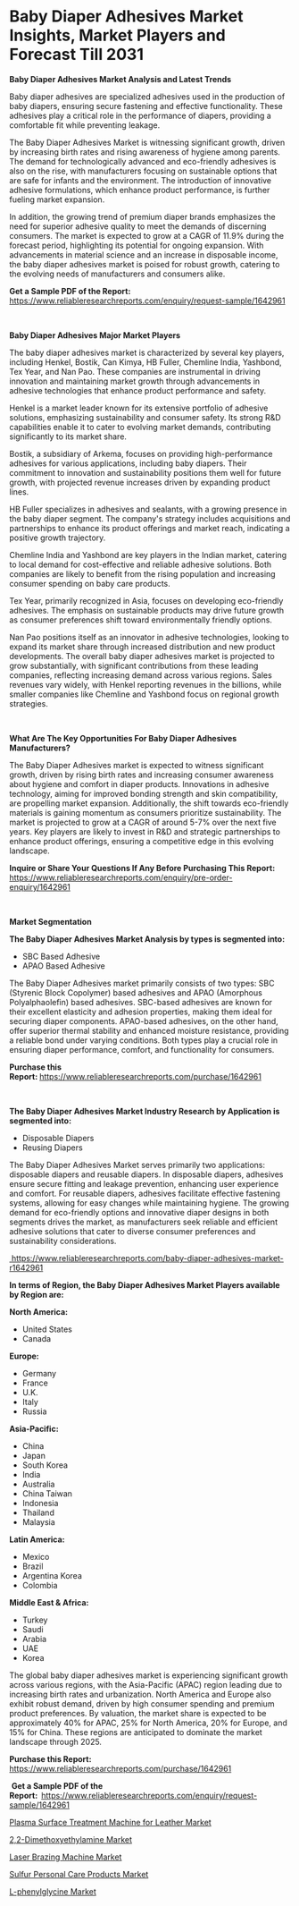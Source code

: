 <p><h1>Baby Diaper Adhesives Market Insights, Market Players and Forecast Till 2031</h1></p><p><strong>Baby Diaper Adhesives Market Analysis and Latest Trends</strong></p>
<p><p>Baby diaper adhesives are specialized adhesives used in the production of baby diapers, ensuring secure fastening and effective functionality. These adhesives play a critical role in the performance of diapers, providing a comfortable fit while preventing leakage. </p><p>The Baby Diaper Adhesives Market is witnessing significant growth, driven by increasing birth rates and rising awareness of hygiene among parents. The demand for technologically advanced and eco-friendly adhesives is also on the rise, with manufacturers focusing on sustainable options that are safe for infants and the environment. The introduction of innovative adhesive formulations, which enhance product performance, is further fueling market expansion. </p><p>In addition, the growing trend of premium diaper brands emphasizes the need for superior adhesive quality to meet the demands of discerning consumers. The market is expected to grow at a CAGR of 11.9% during the forecast period, highlighting its potential for ongoing expansion. With advancements in material science and an increase in disposable income, the baby diaper adhesives market is poised for robust growth, catering to the evolving needs of manufacturers and consumers alike.</p></p>
<p><strong>Get a Sample PDF of the Report:&nbsp;</strong> <a href="https://www.reliableresearchreports.com/enquiry/request-sample/1642961?utm_campaign=7&utm_medium=2&utm_source=Github&utm_content=ia&utm_term=23102024&utm_id=baby-diaper-adhesives">https://www.reliableresearchreports.com/enquiry/request-sample/1642961</a></p>
<p>&nbsp;</p>
<p><strong>Baby Diaper Adhesives Major Market Players</strong></p>
<p><p>The baby diaper adhesives market is characterized by several key players, including Henkel, Bostik, Can Kimya, HB Fuller, Chemline India, Yashbond, Tex Year, and Nan Pao. These companies are instrumental in driving innovation and maintaining market growth through advancements in adhesive technologies that enhance product performance and safety.</p><p>Henkel is a market leader known for its extensive portfolio of adhesive solutions, emphasizing sustainability and consumer safety. Its strong R&D capabilities enable it to cater to evolving market demands, contributing significantly to its market share.</p><p>Bostik, a subsidiary of Arkema, focuses on providing high-performance adhesives for various applications, including baby diapers. Their commitment to innovation and sustainability positions them well for future growth, with projected revenue increases driven by expanding product lines.</p><p>HB Fuller specializes in adhesives and sealants, with a growing presence in the baby diaper segment. The company's strategy includes acquisitions and partnerships to enhance its product offerings and market reach, indicating a positive growth trajectory.</p><p>Chemline India and Yashbond are key players in the Indian market, catering to local demand for cost-effective and reliable adhesive solutions. Both companies are likely to benefit from the rising population and increasing consumer spending on baby care products.</p><p>Tex Year, primarily recognized in Asia, focuses on developing eco-friendly adhesives. The emphasis on sustainable products may drive future growth as consumer preferences shift toward environmentally friendly options.</p><p>Nan Pao positions itself as an innovator in adhesive technologies, looking to expand its market share through increased distribution and new product developments. The overall baby diaper adhesives market is projected to grow substantially, with significant contributions from these leading companies, reflecting increasing demand across various regions. Sales revenues vary widely, with Henkel reporting revenues in the billions, while smaller companies like Chemline and Yashbond focus on regional growth strategies.</p></p>
<p>&nbsp;</p>
<p><strong>What Are The Key Opportunities For Baby Diaper Adhesives Manufacturers?</strong></p>
<p><p>The Baby Diaper Adhesives market is expected to witness significant growth, driven by rising birth rates and increasing consumer awareness about hygiene and comfort in diaper products. Innovations in adhesive technology, aiming for improved bonding strength and skin compatibility, are propelling market expansion. Additionally, the shift towards eco-friendly materials is gaining momentum as consumers prioritize sustainability. The market is projected to grow at a CAGR of around 5-7% over the next five years. Key players are likely to invest in R&D and strategic partnerships to enhance product offerings, ensuring a competitive edge in this evolving landscape.</p></p>
<p><strong>Inquire or Share Your Questions If Any Before Purchasing This Report:</strong> <a href="https://www.reliableresearchreports.com/enquiry/pre-order-enquiry/1642961?utm_campaign=7&utm_medium=2&utm_source=Github&utm_content=ia&utm_term=23102024&utm_id=baby-diaper-adhesives">https://www.reliableresearchreports.com/enquiry/pre-order-enquiry/1642961</a></p>
<p>&nbsp;</p>
<p><strong>Market Segmentation</strong></p>
<p><strong>The Baby Diaper Adhesives Market Analysis by types is segmented into:</strong></p>
<p><ul><li>SBC Based Adhesive</li><li>APAO Based Adhesive</li></ul></p>
<p><p>The Baby Diaper Adhesives market primarily consists of two types: SBC (Styrenic Block Copolymer) based adhesives and APAO (Amorphous Polyalphaolefin) based adhesives. SBC-based adhesives are known for their excellent elasticity and adhesion properties, making them ideal for securing diaper components. APAO-based adhesives, on the other hand, offer superior thermal stability and enhanced moisture resistance, providing a reliable bond under varying conditions. Both types play a crucial role in ensuring diaper performance, comfort, and functionality for consumers.</p></p>
<p><strong>Purchase this Report:&nbsp;</strong><a href="https://www.reliableresearchreports.com/purchase/1642961?utm_campaign=7&utm_medium=2&utm_source=Github&utm_content=ia&utm_term=23102024&utm_id=baby-diaper-adhesives">https://www.reliableresearchreports.com/purchase/1642961</a></p>
<p>&nbsp;</p>
<p><strong>The Baby Diaper Adhesives Market Industry Research by Application is segmented into:</strong></p>
<p><ul><li>Disposable Diapers</li><li>Reusing Diapers</li></ul></p>
<p><p>The Baby Diaper Adhesives Market serves primarily two applications: disposable diapers and reusable diapers. In disposable diapers, adhesives ensure secure fitting and leakage prevention, enhancing user experience and comfort. For reusable diapers, adhesives facilitate effective fastening systems, allowing for easy changes while maintaining hygiene. The growing demand for eco-friendly options and innovative diaper designs in both segments drives the market, as manufacturers seek reliable and efficient adhesive solutions that cater to diverse consumer preferences and sustainability considerations.</p></p>
<p><a href="https://www.reliableresearchreports.com/baby-diaper-adhesives-market-r1642961?utm_campaign=7&utm_medium=2&utm_source=Github&utm_content=ia&utm_term=23102024&utm_id=baby-diaper-adhesives">&nbsp;https://www.reliableresearchreports.com/baby-diaper-adhesives-market-r1642961</a></p>
<p><strong>In terms of Region, the Baby Diaper Adhesives Market Players available by Region are:</strong></p>
<p>
    <p> <strong> North America: </strong>
        <ul>
            <li>United States</li>
            <li>Canada</li>
        </ul>
        </p> 
    <p> <strong> Europe: </strong>
        <ul>
            <li>Germany</li>
            <li>France</li>
            <li>U.K.</li>
            <li>Italy</li>
            <li>Russia</li>
        </ul>
        </p> 
    <p> <strong> Asia-Pacific: </strong>
        <ul>
            <li>China</li>
            <li>Japan</li>
            <li>South Korea</li>
            <li>India</li>
            <li>Australia</li>
            <li>China Taiwan</li>
            <li>Indonesia</li>
            <li>Thailand</li>
            <li>Malaysia</li>
        </ul>
        </p> 
    <p> <strong> Latin America: </strong>
        <ul>
            <li>Mexico</li>
            <li>Brazil</li>
            <li>Argentina Korea</li>
            <li>Colombia</li>
        </ul>
        </p> 
    <p> <strong> Middle East & Africa: </strong>
        <ul>
            <li>Turkey</li>
            <li>Saudi</li>
            <li>Arabia</li>
            <li>UAE</li>
            <li>Korea</li>
        </ul>
    </p>
    </p>
<p><p>The global baby diaper adhesives market is experiencing significant growth across various regions, with the Asia-Pacific (APAC) region leading due to increasing birth rates and urbanization. North America and Europe also exhibit robust demand, driven by high consumer spending and premium product preferences. By valuation, the market share is expected to be approximately 40% for APAC, 25% for North America, 20% for Europe, and 15% for China. These regions are anticipated to dominate the market landscape through 2025.</p></p>
<p><strong>Purchase this Report: </strong><a href="https://www.reliableresearchreports.com/purchase/1642961?utm_campaign=7&utm_medium=2&utm_source=Github&utm_content=ia&utm_term=23102024&utm_id=baby-diaper-adhesives">https://www.reliableresearchreports.com/purchase/1642961</a></p>
<p>&nbsp;<strong>Get a Sample PDF of the Report:&nbsp;&nbsp;</strong><a href="https://www.reliableresearchreports.com/enquiry/request-sample/1642961?utm_campaign=7&utm_medium=2&utm_source=Github&utm_content=ia&utm_term=23102024&utm_id=baby-diaper-adhesives">https://www.reliableresearchreports.com/enquiry/request-sample/1642961</a></p>
<p><strong></strong></p>
<p><p><a href="https://issuu.com/reportprime-2/docs/plasma-surface-treatment-machine-fo_8afa9f1b71c3d8?utm_campaign=7&utm_medium=2&utm_source=Github&utm_content=ia&utm_term=23102024&utm_id=baby-diaper-adhesives">Plasma Surface Treatment Machine for Leather Market</a></p><p><a href="https://github.com/haydee0czminge/Market-Research-Report-List-1/blob/main/22-dimethoxyethylamine-market.md?utm_campaign=7&utm_medium=2&utm_source=Github&utm_content=ia&utm_term=23102024&utm_id=baby-diaper-adhesives">2,2-Dimethoxyethylamine Market</a></p><p><a href="https://issuu.com/reportprime-2/docs/laser-brazing-machine-market-size-2_762c51b9d80770?utm_campaign=7&utm_medium=2&utm_source=Github&utm_content=ia&utm_term=23102024&utm_id=baby-diaper-adhesives">Laser Brazing Machine Market</a></p><p><a href="https://www.linkedin.com/pulse/global-sulfur-personal-care-products-market-opportunities-gczke?utm_campaign=7&utm_medium=2&utm_source=Github&utm_content=ia&utm_term=23102024&utm_id=baby-diaper-adhesives">Sulfur Personal Care Products Market</a></p><p><a href="https://github.com/malandranz3ggo/Market-Research-Report-List-1/blob/main/l-phenylglycine-market.md?utm_campaign=7&utm_medium=2&utm_source=Github&utm_content=ia&utm_term=23102024&utm_id=baby-diaper-adhesives">L-phenylglycine Market</a></p></p>